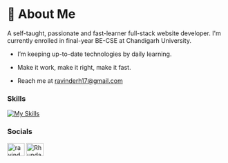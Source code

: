  
### <h1>🚀 About Me </h1>
A self-taught, passionate and fast-learner full-stack website developer. I'm currently enrolled in final-year BE-CSE at Chandigarh University.

- I’m keeping up-to-date technologies by daily learning.
  
- Make it work, make it right, make it fast.
  
- Reach me at ravinderh17@gmail.com
  
### Skills
[![My Skills](https://skillicons.dev/icons?i=py,react,js,materialui,mysql,mongodb,nodejs,vscode,wordpress)](https://skillicons.dev)

### Socials

<p align="left">
<a href="https://www.linkedin.com/in/ravinder-kaur001" target="blank"><img align="center" src="https://raw.githubusercontent.com/rahuldkjain/github-profile-readme-generator/master/src/images/icons/Social/linked-in-alt.svg" alt="ravinder-kaur001" height="30" width="40" /></a>
 <a href="https://leetcode.com/Rhundal0917/" target="blank"><img align="center" src="https://raw.githubusercontent.com/rahuldkjain/github-profile-readme-generator/master/src/images/icons/Social/leet-code.svg" alt="Rhundal0917" height="30" width="40" /></a> 
</p>
<!--
**ravinderh17/ravinderh17** is a ✨ _special_ ✨ repository because its `README.md` (this file) appears on your GitHub profile.

Here are some ideas to get you started:

- 🔭 I’m currently working on ...
- 🌱 I’m currently learning ...
- 👯 I’m looking to collaborate on ...
- 🤔 I’m looking for help with ...
- 💬 Ask me about ...
- 📫 How to reach me: ...
- 😄 Pronouns: ...
- ⚡ Fun fact: ...
-->
